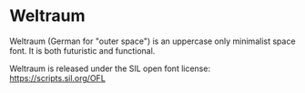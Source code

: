 # Weltraum

Weltraum (German for "outer space") is an uppercase only minimalist space font. It is both futuristic and functional.

Weltraum is released under the SIL open font license:
https://scripts.sil.org/OFL
